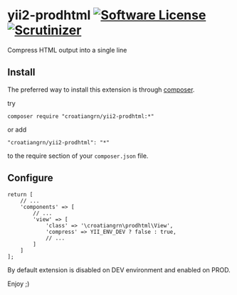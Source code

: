 # yii2-prodhtml [![Software License](https://img.shields.io/badge/license-MIT-brightgreen.svg?style=flat-square)](LICENSE) [![Scrutinizer](https://img.shields.io/scrutinizer/g/croatiangrn/yii2-prodhtml.svg?style=flat-square)](https://scrutinizer-ci.com/g/croatiangrn/yii2-prodhtml/)

Compress HTML output into a single line

## Install

The preferred way to install this extension is through [composer](http://getcomposer.org/download/).

try

```
composer require "croatiangrn/yii2-prodhtml:*"
```

or add

```
"croatiangrn/yii2-prodhtml": "*"
```

to the require section of your `composer.json` file.

## Configure

```
return [
    // ...
    'components' => [
        // ...
        'view' => [
            'class' => '\croatiangrn\prodhtml\View',
            'compress' => YII_ENV_DEV ? false : true,
            // ...
        ]
    ]
];
```

By default extension is disabled on DEV environment and enabled on PROD.

Enjoy ;)

